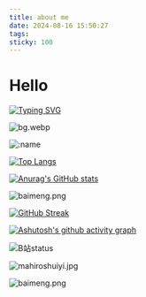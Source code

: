 ```yaml
---
title: about me
date: 2024-08-16 15:50:27
tags:
sticky: 100
---
```


# Hello

[![Typing SVG](https://readme-typing-svg.demolab.com?font=Fira+Code&pause=1000&color=F78FDE&width=435&lines=%E6%AC%A2%E8%BF%8E%E5%A4%A7%E4%BD%AC%E6%9D%A5%E8%AE%BF0v0)](https://git.io/typing-svg)

![bg.webp](https://hatsune-miku-yyy-blog-static.oss-cn-chengdu.aliyuncs.com/MyBlogAssete/bg.webp)

![:name](https://count.getloli.com/get/@hk416?theme=rule34)

[![Top Langs](https://github-readme-stats.vercel.app/api/top-langs/?username=qq583044063qq&locale=cn&hide=javascript,html,css&theme=tokyonight)](https://github.com/anuraghazra/github-readme-stats)

[![Anurag's GitHub stats](https://github-readme-stats.vercel.app/api?username=qq583044063qq&count_private=true&show_icons=true&locale=cn&theme=tokyonight)](https://github.com/anuraghazra/github-readme-stats)

![baimeng.png](https://hatsune-miku-yyy-blog-static.oss-cn-chengdu.aliyuncs.com/MyBlogAssete/mahiro_flex.png)

[![GitHub Streak](https://streak-stats.demolab.com/?user=qq583044063qq&locale=zh_Hans&theme=tokyonight)](https://git.io/streak-stats)

[![Ashutosh's github activity graph](https://github-readme-activity-graph.vercel.app/graph?username=qq583044063qq&theme=tokyo-night)](https://github.com/ashutosh00710/github-readme-activity-graph)

![B站status](https://stats.justsong.cn/api/bilibili/?id=3931848&lang=zh-CN&theme=dark)

![mahiroshuiyi.jpg](https://hatsune-miku-yyy-blog-static.oss-cn-chengdu.aliyuncs.com/MyBlogAssete/mahiroshuiyi.jpg)

![baimeng.png](https://hatsune-miku-yyy-blog-static.oss-cn-chengdu.aliyuncs.com/MyBlogAssete/mahiro.png)
